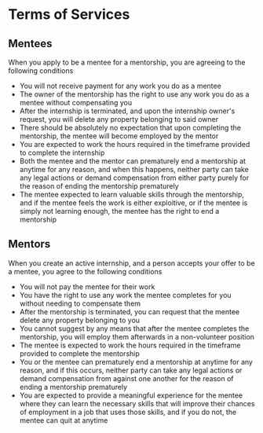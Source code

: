 # Terms of Services

## Mentees

When you apply to be a mentee for a mentorship, you are agreeing to the following conditions
 * You will not receive payment for any work you do as a mentee
 * The owner of the mentorship has the right to use any work you do as a mentee without compensating you
 * After the internship is terminated, and upon the internship owner's request, you will delete any property belonging to said owner
 * There should be absolutely no expectation that upon completing the mentorship, the mentee will become employed by the mentor
 * You are expected to work the hours required in the timeframe provided to complete the internship
 * Both the mentee and the mentor can prematurely end a mentorship at anytime for any reason, and when this happens, neither party can take any legal actions or demand compensation from either party purely for the reason of ending the mentorship prematurely
 * The mentee expected to learn valuable skills through the mentorship, and if the mentee feels the work is either exploitive, or if the mentee is simply not learning enough, the mentee has the right to end a mentorship

## Mentors

When you create an active internship, and a person accepts your offer to be a mentee, you agree to the following conditions
 * You will not pay the mentee for their work
 * You have the right to use any work the mentee completes for you without needing to compensate them
 * After the mentorship is terminated, you can request that the mentee delete any property belonging to you
 * You cannot suggest by any means that after the mentee completes the mentorship, you will employ them afterwards in a non-volunteer position
 * The mentee is expected to work the hours required in the timeframe provided to complete the mentorship
 * You or the mentee can prematurely end a mentorship at anytime for any reason, and if this occurs, neither party can take any legal actions or demand compensation from against one another for the reason of ending a mentorship prematurely
 * You are expected to provide a meaningful experience for the mentee where they can learn the necessary skills that will improve their chances of employment in a job that uses those skills, and if you do not, the mentee can quit at anytime
